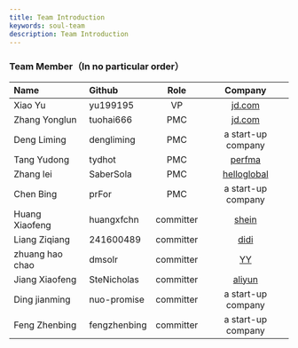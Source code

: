 ```yaml
---
title: Team Introduction
keywords: soul-team
description: Team Introduction
---
```


### Team Member（In no particular order）

|Name                      | Github        |  Role      | Company  |
|:------------------------ |:------------- |:-------:   |:-------:|
|Xiao Yu                   |yu199195       |  VP        | [jd.com](https://jd.com)                         |
|Zhang Yonglun             |tuohai666      |  PMC       | [jd.com](https://jd.com)                         |
|Deng Liming               |dengliming     |  PMC       | a start-up company                               | 
|Tang Yudong               |tydhot         |  PMC       | [perfma](https://perfma.com/)                    |
|Zhang lei                 |SaberSola      |  PMC       | [helloglobal](https://www.helloglobal.com/)      |
|Chen Bing                 |prFor          |  PMC       | a start-up company                               |
|Huang Xiaofeng            |huangxfchn     |  committer | [shein](https://www.shein.com.hk)                | 
|Liang Ziqiang             |241600489      |  committer | [didi](https://www.didiglobal.com/)              | 
|zhuang hao chao           |dmsolr         |  committer | [YY](https://www.yy.com/)                        |  
|Jiang Xiaofeng            |SteNicholas    |  committer | [aliyun](https://www.aliyun.com)                 |
|Ding jianming             |nuo-promise    |  committer | a start-up company                               |
|Feng Zhenbing             |fengzhenbing   |  committer | a start-up company                               |